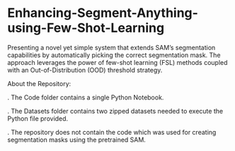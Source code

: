 # Enhancing-Segment-Anything-using-Few-Shot-Learning
Presenting a novel yet simple system that extends SAM’s segmentation capabilities by automatically picking the correct segmentation mask. The approach leverages the power of few-shot learning (FSL) methods coupled with an Out-of-Distribution (OOD) threshold strategy. 

About the Repository:

. The Code folder contains a single Python Notebook.

. The Datasets folder contains two zipped datasets needed to execute the Python file provided.

. The repository does not contain the code which was used for creating segmentation masks using the pretrained SAM.

